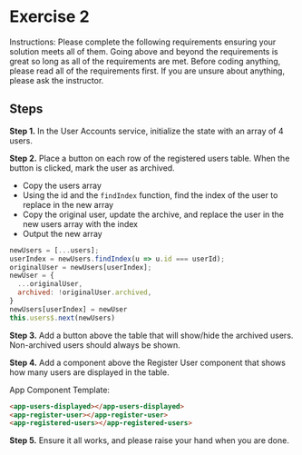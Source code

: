 # Exercise 2

Instructions: Please complete the following requirements ensuring your solution meets all of them. Going above and beyond the requirements is great so long as all of the requirements are met. Before coding anything, please read all of the requirements first. If you are unsure about anything, please ask the instructor.

## Steps

**Step 1.** In the User Accounts service, initialize the state with an array of 4 users.

**Step 2.** Place a button on each row of the registered users table. When the button is clicked, mark the user as archived.

- Copy the users array
- Using the id and the `findIndex` function, find the index of the user to replace in the new array
- Copy the original user, update the archive, and replace the user in the new users array with the index
- Output the new array

```javascript
newUsers = [...users];
userIndex = newUsers.findIndex(u => u.id === userId);
originalUser = newUsers[userIndex];
newUser = {
  ...originalUser,
  archived: !originalUser.archived,
}
newUsers[userIndex] = newUser
this.users$.next(newUsers)
```

**Step 3.** Add a button above the table that will show/hide the archived users. Non-archived users should always be shown.

**Step 4.** Add a component above the Register User component that shows how many users are displayed in the table.

App Component Template:
```html
<app-users-displayed></app-users-displayed>
<app-register-user></app-register-user>
<app-registered-users></app-registered-users>
```

**Step 5.** Ensure it all works, and please raise your hand when you are done.


